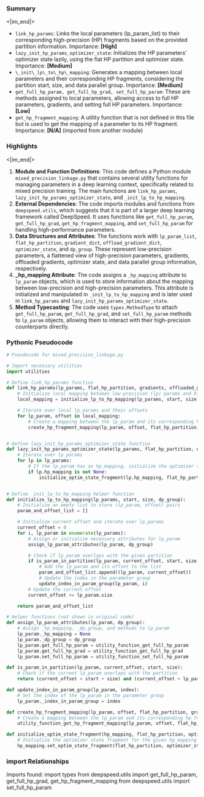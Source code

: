 

### Summary

<|im_end|>

* `link_hp_params`: Links the local parameters (lp\_param\_list) to their corresponding high-precision (HP) fragments based on the provided partition information. Importance: **[High]**
* `lazy_init_hp_params_optimizer_state`: Initializes the HP parameters' optimizer state lazily, using the flat HP partition and optimizer state. Importance: **[Medium]**
* `\_init\_lp\_to\_hp\_mapping`: Generates a mapping between local parameters and their corresponding HP fragments, considering the partition start, size, and data parallel group. Importance: **[Medium]**
* `get_full_hp_param, get_full_hp_grad, set_full_hp_param`: These are methods assigned to local parameters, allowing access to full HP parameters, gradients, and setting full HP parameters. Importance: **[Low]**
* `get_hp_fragment_mapping`: A utility function that is not defined in this file but is used to get the mapping of a parameter to its HP fragment. Importance: **[N/A]** (imported from another module)

### Highlights

<|im_end|>

1. **Module and Function Definitions**: This code defines a Python module `mixed_precision_linkage.py` that contains several utility functions for managing parameters in a deep learning context, specifically related to mixed precision training. The main functions are `link_hp_params`, `lazy_init_hp_params_optimizer_state`, and `_init_lp_to_hp_mapping`.
2. **External Dependencies**: The code imports modules and functions from `deepspeed.utils`, which suggests that it is part of a larger deep learning framework called DeepSpeed. It uses functions like `get_full_hp_param`, `get_full_hp_grad`, `get_hp_fragment_mapping`, and `set_full_hp_param` for handling high-performance parameters.
3. **Data Structures and Attributes**: The functions work with `lp_param_list`, `flat_hp_partition`, `gradient_dict`, `offload_gradient_dict`, `optimizer_state`, and `dp_group`. These represent low-precision parameters, a flattened view of high-precision parameters, gradients, offloaded gradients, optimizer state, and data parallel group information, respectively.
4. **_hp_mapping Attribute**: The code assigns a `_hp_mapping` attribute to `lp_param` objects, which is used to store information about the mapping between low-precision and high-precision parameters. This attribute is initialized and manipulated in `_init_lp_to_hp_mapping` and is later used in `link_hp_params` and `lazy_init_hp_params_optimizer_state`.
5. **Method Typecasting**: The code uses `types.MethodType` to attach `get_full_hp_param`, `get_full_hp_grad`, and `set_full_hp_param` methods to `lp_param` objects, allowing them to interact with their high-precision counterparts directly.

### Pythonic Pseudocode

```python
# Pseudocode for mixed_precision_linkage.py

# Import necessary utilities
import utilities

# Define link_hp_params function
def link_hp_params(lp_params, flat_hp_partition, gradients, offloaded_gradients, use_offload, group_index, start, size, dp_group):
    # Initialize local mapping between low-precision (lp) params and high-precision (hp) fragments
    local_mapping = initialize_lp_to_hp_mapping(lp_params, start, size, dp_group)

    # Iterate over local lp_params and their offsets
    for lp_param, offset in local_mapping:
        # Create a mapping between the lp_param and its corresponding hp fragment
        create_hp_fragment_mapping(lp_param, offset, flat_hp_partition, gradients, offloaded_gradients, use_offload, group_index, start, size)


# Define lazy_init_hp_params_optimizer_state function
def lazy_init_hp_params_optimizer_state(lp_params, flat_hp_partition, optimizer_state):
    # Iterate over lp_params
    for lp in lp_params:
        # If the lp_param has an hp_mapping, initialize the optimizer state fragment
        if lp.hp_mapping is not None:
            initialize_optim_state_fragment(lp.hp_mapping, flat_hp_partition, optimizer_state[flat_hp_partition])


# Define _init_lp_to_hp_mapping helper function
def initialize_lp_to_hp_mapping(lp_params, start, size, dp_group):
    # Initialize an empty list to store (lp_param, offset) pairs
    param_and_offset_list = []

    # Initialize current offset and iterate over lp_params
    current_offset = 0
    for i, lp_param in enumerate(lp_params):
        # Assign or initialize necessary attributes for lp_param
        assign_lp_param_attributes(lp_param, dp_group)

        # Check if lp_param overlaps with the given partition
        if is_param_in_partition(lp_param, current_offset, start, size):
            # Add the lp_param and its offset to the list
            param_and_offset_list.append((lp_param, current_offset))
            # Update the index in the parameter group
            update_index_in_param_group(lp_param, i)
        # Update the current offset
        current_offset += lp_param.size

    return param_and_offset_list

# Helper functions (not shown in original code)
def assign_lp_param_attributes(lp_param, dp_group):
    # Assign _hp_mapping, _dp_group, and methods to lp_param
    lp_param._hp_mapping = None
    lp_param._dp_group = dp_group
    lp_param.get_full_hp_param = utility_function_get_full_hp_param
    lp_param.get_full_hp_grad = utility_function_get_full_hp_grad
    lp_param.set_full_hp_param = utility_function_set_full_hp_param

def is_param_in_partition(lp_param, current_offset, start, size):
    # Check if the current lp_param overlaps with the partition
    return (current_offset < start + size) and (current_offset + lp_param.size >= start)

def update_index_in_param_group(lp_param, index):
    # Set the index of the lp_param in the parameter group
    lp_param._index_in_param_group = index

def create_hp_fragment_mapping(lp_param, offset, flat_hp_partition, gradients, offloaded_gradients, use_offload, group_index, start, size):
    # Create a mapping between the lp_param and its corresponding hp fragment using utility function
    utility_function_get_hp_fragment_mapping(lp_param, offset, flat_hp_partition, gradients, offloaded_gradients, use_offload, group_index, start, size)

def initialize_optim_state_fragment(hp_mapping, flat_hp_partition, optimizer_state_fragment):
    # Initialize the optimizer state fragment for the given hp_mapping using utility function
    hp_mapping.set_optim_state_fragment(flat_hp_partition, optimizer_state_fragment)
```


### import Relationships

Imports found:
import types
from deepspeed.utils import get_full_hp_param, get_full_hp_grad, get_hp_fragment_mapping
from deepspeed.utils import set_full_hp_param